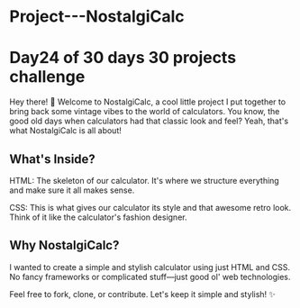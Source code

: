 # Project---NostalgiCalc
# Day24 of 30 days 30 projects challenge

Hey there! 👋 Welcome to NostalgiCalc, a cool little project I put together to bring back some vintage vibes to the world of calculators. You know, the good old days when calculators had that classic look and feel? Yeah, that's what NostalgiCalc is all about!

## What's Inside?
HTML: The skeleton of our calculator. It's where we structure everything and make sure it all makes sense.

CSS: This is what gives our calculator its style and that awesome retro look. Think of it like the calculator's fashion designer.

## Why NostalgiCalc?
I wanted to create a simple and stylish calculator using just HTML and CSS. No fancy frameworks or complicated stuff—just good ol' web technologies.

Feel free to fork, clone, or contribute. Let's keep it simple and stylish! ✨
